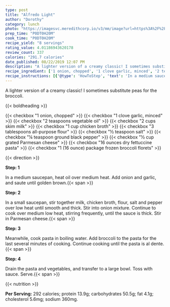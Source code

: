 ```yaml
---
type: post
title: "Alfredo Light"
author: "Dorothy"
category: lunch
photo: "https://imagesvc.meredithcorp.io/v3/mm/image?url=https%3A%2F%2Fimages.media-allrecipes.com%2Fuserphotos%2F650747.jpg"
prep_time: "P0DT0H20M"
cook_time: "P0DT0H20M"
recipe_yield: "8 servings"
rating_value: 4.01186943620178
review_count: 337
calories: "291.7 calories"
date_published: 08/22/2019 12:07 PM
description: "A lighter version of a creamy classic! I sometimes substitute peas for the broccoli."
recipe_ingredient: ['1 onion, chopped', '1 clove garlic, minced', '2 teaspoons vegetable oil', '2 cups skim milk', '1 cup chicken broth', '3 tablespoons all-purpose flour', '½ teaspoon salt', '¼ teaspoon ground black pepper', '½ cup grated Parmesan cheese', '16 ounces dry fettuccine pasta', '1 (16 ounce) package frozen broccoli florets']
recipe_instructions: [{'@type': 'HowToStep', 'text': 'In a medium saucepan, heat oil  over medium heat.  Add onion and garlic, and saute until golden brown.\n'}, {'@type': 'HowToStep', 'text': 'In a small saucepan, stir together milk, chicken broth, flour, salt and pepper over low heat until smooth and thick.  Stir into onion mixture.  Continue to cook over medium low heat, stirring frequently, until the sauce is thick.  Stir in Parmesan cheese.\n'}, {'@type': 'HowToStep', 'text': 'Meanwhile, cook pasta in boiling water.  Add broccoli to the pasta for the last several minutes of cooking.  Continue cooking until the pasta is al dente.\n'}, {'@type': 'HowToStep', 'text': 'Drain the pasta and vegetables, and transfer to a large bowl.  Toss with sauce.  Serve.\n'}]
---
```


A lighter version of a creamy classic! I sometimes substitute peas for the broccoli. 

{{< boldheading >}}

{{< checkbox "1  onion, chopped" >}}
{{< checkbox "1 clove garlic, minced" >}}
{{< checkbox "2 teaspoons vegetable oil" >}}
{{< checkbox "2 cups skim milk" >}}
{{< checkbox "1 cup chicken broth" >}}
{{< checkbox "3 tablespoons all-purpose flour" >}}
{{< checkbox "½ teaspoon salt" >}}
{{< checkbox "¼ teaspoon ground black pepper" >}}
{{< checkbox "½ cup grated Parmesan cheese" >}}
{{< checkbox "16 ounces dry fettuccine pasta" >}}
{{< checkbox "1 (16 ounce) package frozen broccoli florets" >}}


{{< direction >}}

**Step: 1**

In a medium saucepan, heat oil  over medium heat.  Add onion and garlic, and saute until golden brown.{{< span >}}

**Step: 2**

In a small saucepan, stir together milk, chicken broth, flour, salt and pepper over low heat until smooth and thick.  Stir into onion mixture.  Continue to cook over medium low heat, stirring frequently, until the sauce is thick.  Stir in Parmesan cheese.{{< span >}}

**Step: 3**

Meanwhile, cook pasta in boiling water.  Add broccoli to the pasta for the last several minutes of cooking.  Continue cooking until the pasta is al dente.{{< span >}}

**Step: 4**

Drain the pasta and vegetables, and transfer to a large bowl.  Toss with sauce.  Serve.{{< span >}}

{{< nutrition >}}

**Per Serving:** 292 calories; protein 13.9g; carbohydrates 50.5g; fat 4.1g; cholesterol 5.6mg; sodium 360mg.